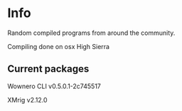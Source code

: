 # Info  
Random compiled programs from around the community. 

Compiling done on osx High Sierra

## Current packages

Wownero CLI v0.5.0.1-2c745517

XMrig v2.12.0
